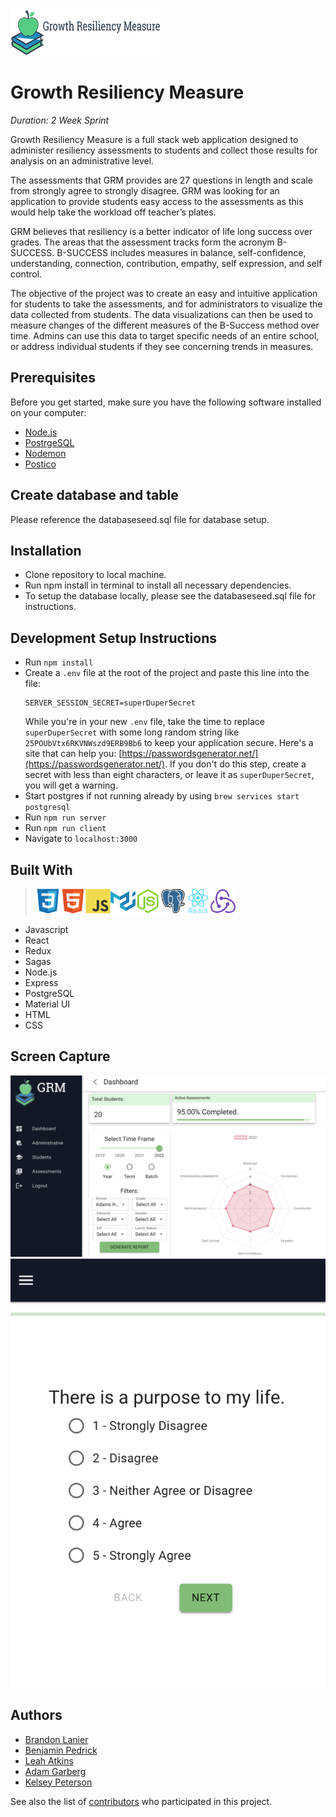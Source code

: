 ![logo](./public/images/logo.png)
# Growth Resiliency Measure

_Duration: 2 Week Sprint_

Growth Resiliency Measure is a full stack web application designed to administer resiliency assessments to students and collect those results for analysis on an administrative level.

The assessments that GRM provides are 27 questions in length and scale from strongly agree to strongly disagree. GRM was looking for an application to provide students easy access to the assessments as this would help take the workload off teacher’s plates.

GRM believes that resiliency is a better indicator of life long success over grades. The areas that the assessment tracks form the acronym B-SUCCESS.
B-SUCCESS includes measures in balance, self-confidence, understanding, connection, contribution, empathy, self expression, and self control. 

The objective of the project was to create an easy and intuitive application for students to take the assessments, and for administrators to visualize the data collected from students.  The data visualizations can then be used to measure changes of the different measures of the B-Success method over time.  Admins can use this data to target specific needs of an entire school, or address individual students if they see concerning trends in measures.

## Prerequisites

Before you get started, make sure you have the following software installed on your computer:

- [Node.js](https://nodejs.org/en/)
- [PostrgeSQL](https://www.postgresql.org/)
- [Nodemon](https://nodemon.io/)
- [Postico](https://eggerapps.at/postico/)

## Create database and table

Please reference the databaseseed.sql file for database setup.

## Installation

- Clone repository to local machine.
- Run npm install in terminal to install all necessary dependencies.
- To setup the database locally, please see the databaseseed.sql file for instructions.

## Development Setup Instructions

- Run `npm install`
- Create a `.env` file at the root of the project and paste this line into the file:
  ```
  SERVER_SESSION_SECRET=superDuperSecret
  ```
  While you're in your new `.env` file, take the time to replace `superDuperSecret` with some long random string like `25POUbVtx6RKVNWszd9ERB9Bb6` to keep your application secure. Here's a site that can help you: [https://passwordsgenerator.net/](https://passwordsgenerator.net/). If you don't do this step, create a secret with less than eight characters, or leave it as `superDuperSecret`, you will get a warning.
- Start postgres if not running already by using `brew services start postgresql`
- Run `npm run server`
- Run `npm run client`
- Navigate to `localhost:3000`

## Built With

><a href="https://developer.mozilla.org/en-US/docs/Web/CSS"><img src="https://raw.githubusercontent.com/devicons/devicon/master/icons/css3/css3-original.svg" height="40px" width="40px" /></a><a href="https://developer.mozilla.org/en-US/docs/Web/HTML"><img src="https://raw.githubusercontent.com/devicons/devicon/master/icons/html5/html5-original.svg" height="40px" width="40px" /></a><a href="https://developer.mozilla.org/en-US/docs/Web/JavaScript"><img src="https://raw.githubusercontent.com/devicons/devicon/master/icons/javascript/javascript-original.svg" height="40px" width="40px" /></a><a href="https://material-ui.com/"><img src="https://raw.githubusercontent.com/devicons/devicon/master/icons/materialui/materialui-original.svg" height="40px" width="40px" /></a><a href="https://nodejs.org/en/"><img src="https://raw.githubusercontent.com/devicons/devicon/master/icons/nodejs/nodejs-original.svg" height="40px" width="40px" /></a><a href="https://www.postgresql.org/"><img src="https://raw.githubusercontent.com/devicons/devicon/master/icons/postgresql/postgresql-original.svg" height="40px" width="40px" /></a><a href="https://reactjs.org/"><img src="https://raw.githubusercontent.com/devicons/devicon/master/icons/react/react-original-wordmark.svg" height="40px" width="40px" /></a><a href="https://redux.js.org/"><img src="https://raw.githubusercontent.com/devicons/devicon/master/icons/redux/redux-original.svg" height="40px" width="40px" /></a>

- Javascript
- React
- Redux
- Sagas
- Node.js
- Express
- PostgreSQL
- Material UI
- HTML
- CSS
## Screen Capture

![AdminDashboard](./public/images/adminview.png)
![StudentView](./public/images/studentview.png)
## Authors

* [Brandon Lanier](https://github.com/brandon-lanier)
* [Benjamin Pedrick](https://github.com/benped)
* [Leah Atkins](https://github.com/Leah-Atkins84)
* [Adam Garberg](https://github.com/agarberg)
* [Kelsey Peterson](https://github.com/kelseypeterson1)

See also the list of [contributors](https://github.com/Leah-Atkins84/GRM/graphs/contributors) who participated in this project.
